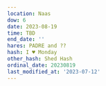 ```yaml
---
location: Naas
dow: 6
date: 2023-08-19
time: TBD
end_date: ''
hares: PADRE and ??
hash: I ♥ Monday
other_hash: Shed Hash
ordinal_date: 20230819
last_modified_at: '2023-07-12'
---
```


